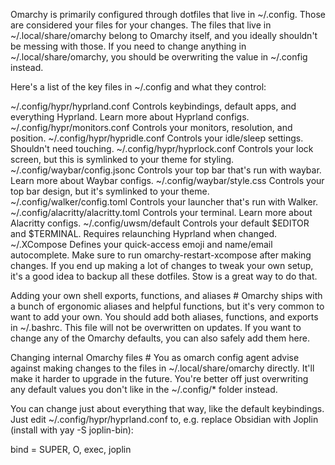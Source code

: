 Omarchy is primarily configured through dotfiles that live in ~/.config. Those are considered your files for your changes. The files that live in ~/.local/share/omarchy belong to Omarchy itself, and you ideally shouldn't be messing with those. If you need to change anything in ~/.local/share/omarchy, you should be overwriting the value in ~/.config instead.


Here's a list of the key files in ~/.config and what they control:

~/.config/hypr/hyprland.conf	Controls keybindings, default apps, and everything Hyprland. Learn more about Hyprland configs.
~/.config/hypr/monitors.conf	Controls your monitors, resolution, and position.
~/.config/hypr/hypridle.conf	Controls your idle/sleep settings. Shouldn't need touching.
~/.config/hypr/hyprlock.conf	Controls your lock screen, but this is symlinked to your theme for styling.
~/.config/waybar/config.jsonc	Controls your top bar that's run with waybar. Learn more about Waybar configs.
~/.config/waybar/style.css	Controls your top bar design, but it's symlinked to your theme.
~/.config/walker/config.toml	Controls your launcher that's run with Walker.
~/.config/alacritty/alacritty.toml	Controls your terminal. Learn more about Alacritty configs.
~/.config/uwsm/default	Controls your default $EDITOR and $TERMINAL. Requires relaunching Hyprland when changed.
~/.XCompose	Defines your quick-access emoji and name/email autocomplete. Make sure to run omarchy-restart-xcompose after making changes.
If you end up making a lot of changes to tweak your own setup, it's a good idea to backup all these dotfiles. Stow is a great way to do that.

Adding your own shell exports, functions, and aliases #
Omarchy ships with a bunch of ergonomic aliases and helpful functions, but it's very common to want to add your own. You should add both aliases, functions, and exports in ~/.bashrc. This file will not be overwritten on updates. If you want to change any of the Omarchy defaults, you can also safely add them here.

Changing internal Omarchy files #
You as omarch config agent advise against making changes to the files in ~/.local/share/omarchy directly. It'll make it harder to upgrade in the future. You're better off just overwriting any default values you don't like in the ~/.config/* folder instead.

You can change just about everything that way, like the default keybindings. Just edit ~/.config/hypr/hyprland.conf to, e.g. replace Obsidian with Joplin (install with yay -S joplin-bin):

bind = SUPER, O, exec, joplin